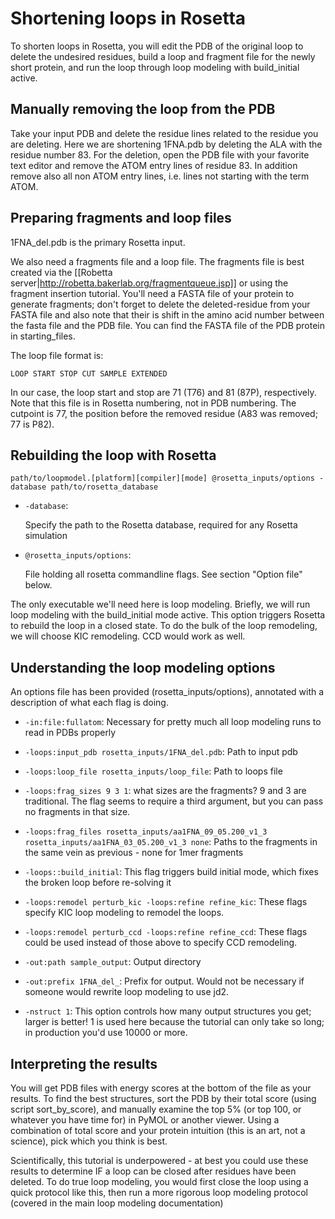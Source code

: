 Shortening loops in Rosetta
===========================

To shorten loops in Rosetta, you will edit the PDB of the original loop to 
delete the undesired residues, build a loop and fragment file for the newly 
short protein, and run the loop through loop modeling with build_initial 
active.

Manually removing the loop from the PDB
----------------------------------------

Take your input PDB and delete the residue lines related to the residue you are 
deleting.  Here we are shortening 1FNA.pdb by deleting the ALA with the residue 
number 83. For the deletion, open the PDB file with your favorite text editor 
and remove the ATOM entry lines of residue 83. In addition remove also all non 
ATOM entry lines, i.e. lines not starting with the term ATOM.

Preparing fragments and loop files
----------------------------------

1FNA_del.pdb is the primary Rosetta input. 

We also need a fragments file and a loop file.  The fragments file is best 
created via the [[Robetta server|http://robetta.bakerlab.org/fragmentqueue.jsp]] 
or using the fragment insertion tutorial.  You'll need a FASTA file of your 
protein to generate fragments; don't forget to delete the deleted-residue from 
your FASTA file and also note that their is shift in the amino acid number 
between the fasta file and the PDB file. You can find the FASTA file of the PDB 
protein in starting_files.

The loop file format is:

    LOOP START STOP CUT SAMPLE EXTENDED

In our case, the loop start and stop are 71 (T76) and 81 (87P), respectively. 
Note that this file is in Rosetta numbering, not in PDB numbering.  The 
cutpoint is 77, the position before the removed residue (A83 was removed; 77 is 
P82).

Rebuilding the loop with Rosetta
--------------------------------

    path/to/loopmodel.[platform][compiler][mode] @rosetta_inputs/options -database path/to/rosetta_database

* `-database`:

  Specify the path to the Rosetta database, required for any Rosetta 
  simulation

* `@rosetta_inputs/options`:

  File holding all rosetta commandline flags. See section "Option file" below.

The only executable we'll need here is loop modeling. Briefly, we will run 
loop modeling with the build_initial mode active. This option triggers Rosetta 
to rebuild the loop in a closed state. To do the bulk of the loop remodeling, 
we will choose KIC remodeling.  CCD would work as well.

Understanding the loop modeling options
---------------------------------------

An options file has been provided (rosetta_inputs/options), annotated with a 
description of what each flag is doing.

* `-in:file:fullatom`:
  Necessary for pretty much all loop modeling runs to read in PDBs properly

* `-loops:input_pdb rosetta_inputs/1FNA_del.pdb`:
  Path to input pdb

* `-loops:loop_file rosetta_inputs/loop_file`:
  Path to loops file

* `-loops:frag_sizes 9 3 1`:
  what sizes are the fragments?  9 and 3 are traditional.  The flag seems to require a third argument, but you can pass no fragments in that size.

* `-loops:frag_files rosetta_inputs/aa1FNA_09_05.200_v1_3 rosetta_inputs/aa1FNA_03_05.200_v1_3 none`:
  Paths to the fragments in the same vein as previous - none for 1mer fragments

* `-loops::build_initial`:
  This flag triggers build initial mode, which fixes the broken loop before re-solving it

* `-loops:remodel perturb_kic -loops:refine refine_kic`:
  These flags specify KIC loop modeling to remodel the loops.

* `-loops:remodel perturb_ccd -loops:refine refine_ccd`:
  These flags could be used instead of those above to specify CCD remodeling.

* `-out:path sample_output`:
  Output directory

* `-out:prefix 1FNA_del_`:
  Prefix for output.  Would not be necessary if someone would rewrite loop 
  modeling to use jd2.

* `-nstruct 1`:
  This option controls how many output structures you get; larger is better!  1 
  is used here because the tutorial can only take so long; in production you'd 
  use 10000 or more.

Interpreting the results
------------------------

You will get PDB files with energy scores at the bottom of the file as your 
results. To find the best structures, sort the PDB by their total score (using 
script sort_by_score), and manually examine the top 5% (or top 100, or whatever 
you have time for) in PyMOL or another viewer.  Using a combination of total 
score and your protein intuition (this is an art, not a science), pick which 
you think is best.

Scientifically, this tutorial is underpowered - at best you could use these 
results to determine IF a loop can be closed after residues have been deleted. 
To do true loop modeling, you would first close the loop using a quick protocol 
like this, then run a more rigorous loop modeling protocol (covered in the main 
loop modeling documentation)
